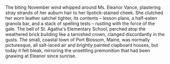 The biting November wind whipped around Ms. Eleanor Vance, plastering stray strands of her auburn hair to her lipstick-stained cheek. She clutched her worn leather satchel tighter, its contents – lesson plans, a half-eaten granola bar, and a stack of spelling tests – rustling with the force of the gale.  The bell of St. Agatha's Elementary School, perched atop the weathered brick building like a tarnished crown, clanged discordantly in the gusts.  The small, coastal town of Port Blossom, Maine, was normally picturesque, all salt-laced air and brightly painted clapboard houses, but today it felt bleak, mirroring the unsettling premonition that had been gnawing at Eleanor since sunrise.
